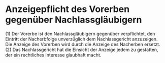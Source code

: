 # Anzeigepflicht des Vorerben gegenüber Nachlassgläubigern

(1) Der Vorerbe ist den Nachlassgläubigern gegenüber verpflichtet, den Eintritt der Nacherbfolge unverzüglich dem Nachlassgericht anzuzeigen. Die Anzeige des Vorerben wird durch die Anzeige des Nacherben ersetzt.(2) Das Nachlassgericht hat die Einsicht der Anzeige jedem zu gestatten, der ein rechtliches Interesse glaubhaft macht. 

